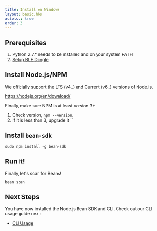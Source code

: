 ```yaml
---
title: Install on Windows
layout: basic.hbs
autotoc: true
order: 3
---
```



## Prerequisites

1. Python 2.7.* needs to be installed and on your system PATH
2. [Setup BLE Dongle](/node-sdk/ble-dongle-setup/)

## Install Node.js/NPM

We officially support the LTS (v4.*.*) and Current (v6.*.*) versions of Node.js.

https://nodejs.org/en/download/

Finally, make sure NPM is at least version 3+.

1. Check version, `npm --version`.
2. If it is less than 3, upgrade it ``

## Install `bean-sdk`

```
sudo npm install -g bean-sdk
```

## Run it!

Finally, let's scan for Beans!

```
bean scan
```

## Next Steps

You have now installed the Node.js Bean SDK and CLI. Check out our CLI usage guide next:

* [CLI Usage](/node-sdk/cli-usage/)
